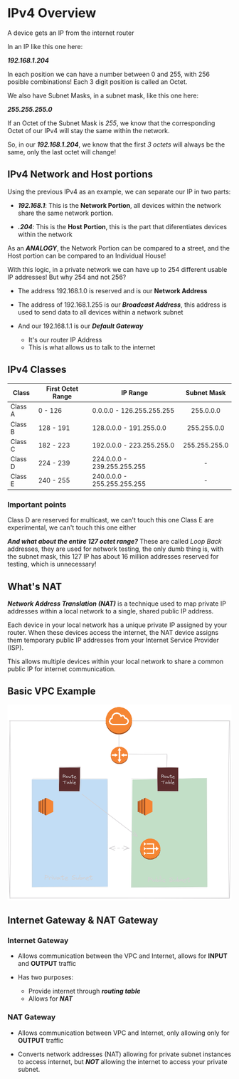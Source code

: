 # IPv4 Overview 

A device gets an IP from the internet router

In an IP like this one here:   

***192.168.1.204***

In each position we can have a number between 0 and 255, with 256 posible combinations! Each 3 digit position is called an Octet. 

We also have Subnet Masks, in a subnet mask, like this one here:  

***255.255.255.0***

If an Octet of the Subnet Mask is *255*, we know that the corresponding Octet of our IPv4 will stay the same within the network.

So, in our ***192.168.1.204***, we know that the first *3 octets* will always be the same, only the last octet will change!

## IPv4 Network and Host portions 

Using the previous IPv4 as an example, we can separate our IP in two parts:

- ***192.168.1***: This is the **Network Portion**, all devices within the network share the same network portion.

- ***.204***: This is the **Host Portion**, this is the part that diferentiates devices within the network

As an ***ANALOGY***, the Network Portion can be compared to a street, and the Host portion can be compared to an Individual House!

With this logic, in a private network we can have up to 254 different usable IP addresses! But why 254 and not 256?  
- The address 192.168.1.0 is reserved and is our **Network Address**

- The address of 192.168.1.255 is our ***Broadcast Address***, this address is used to send data to all devices within a network subnet

- And our 192.168.1.1 is our ***Default Gateway***
    - It's our router IP Address
    - This is what allows us to talk to the internet


## IPv4 Classes

| Class    | First Octet Range | IP Range                    | Subnet Mask   |
| -------- | ----------------- | --------------------------- | :-----------: |
| Class A  | 0 - 126           | 0.0.0.0 - 126.255.255.255   | 255.0.0.0     |
| Class B  | 128 - 191         | 128.0.0.0 - 191.255.0.0     | 255.255.0.0   |
| Class C  | 182 - 223         | 192.0.0.0 - 223.255.255.0   | 255.255.255.0 |
| Class D  | 224 - 239         | 224.0.0.0 - 239.255.255.255 | -             |
| Class E  | 240 - 255         | 240.0.0.0 - 255.255.255.255 | -             |

### Important points
Class D are reserved for multicast, we can't touch this one
Class E are experimental, we can't touch this one either

***And what about the entire 127 octet range?***
These are called *Loop Back* addresses, they are used for network testing, the only dumb thing is, with the subnet mask, this 127 IP has about 16 million addresses reserved for testing, which is unnecessary!

## What's NAT

***Network Address Translation (NAT)*** is a technique used to map private IP addresses within a local network to a single, shared public IP address.

Each device in your local network has a unique private IP assigned by your router. When these devices access the internet, the NAT device assigns them temporary public IP addresses from your Internet Service Provider (ISP). 

This allows multiple devices within your local network to share a common public IP for internet communication.


## Basic VPC Example

![Basic VPC Example](/marp_presentations/marp_statics/instances_subnets.png)

## Internet Gateway & NAT Gateway

### Internet Gateway
- Allows communication between the VPC and Internet, allows for **INPUT** and **OUTPUT** traffic

- Has two purposes:
    - Provide internet through ***routing table***
    - Allows for ***NAT***

### NAT Gateway
- Allows communication between VPC and Internet, only allowing only for **OUTPUT** traffic

- Converts network addresses (NAT) allowing for private subnet instances to access internet, but ***NOT*** allowing the internet to access your private subnet. 
